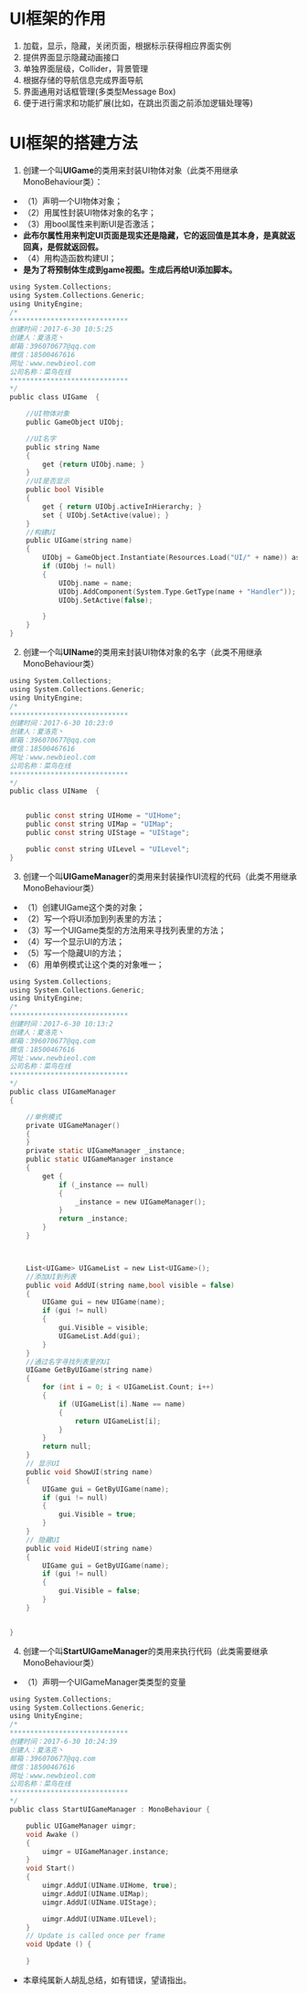 # UI框架的作用
1. 加载，显示，隐藏，关闭页面，根据标示获得相应界面实例 
2. 提供界面显示隐藏动画接口 
3. 单独界面层级，Collider，背景管理 
4. 根据存储的导航信息完成界面导航 
5. 界面通用对话框管理(多类型Message Box)
6. 便于进行需求和功能扩展(比如，在跳出页面之前添加逻辑处理等)

# UI框架的搭建方法

1. 创建一个叫**UIGame**的类用来封装UI物体对象（此类不用继承MonoBehaviour类）：
* （1）声明一个UI物体对象；
* （2）用属性封装UI物体对象的名字；
* （3）用bool属性来判断UI是否激活；
* **此布尔属性用来判定UI页面是现实还是隐藏，它的返回值是其本身，是真就返回真，是假就返回假。**
* （4）用构造函数构建UI；
* **是为了将预制体生成到game视图。生成后再给UI添加脚本。**
```c
using System.Collections;
using System.Collections.Generic;
using UnityEngine;
/*
*****************************
创建时间：2017-6-30 10:5:25
创建人：夏洛克丶
邮箱：396070677@qq.com
微信：18500467616
网址：www.newbieol.com
公司名称：菜鸟在线
*****************************
*/
public class UIGame  {

    //UI物体对象
    public GameObject UIObj;

    //UI名字
    public string Name
    {
        get {return UIObj.name; }
    }
    //UI是否显示
    public bool Visible
    {
        get { return UIObj.activeInHierarchy; }
        set { UIObj.SetActive(value); }
    }
    //构建UI
    public UIGame(string name)
    {
        UIObj = GameObject.Instantiate(Resources.Load("UI/" + name)) as GameObject;
        if (UIObj != null)
        {
            UIObj.name = name;
            UIObj.AddComponent(System.Type.GetType(name + "Handler"));
            UIObj.SetActive(false);

        }
    }
}
```

2. 创建一个叫**UIName**的类用来封装UI物体对象的名字（此类不用继承MonoBehaviour类）
```c
using System.Collections;
using System.Collections.Generic;
using UnityEngine;
/*
*****************************
创建时间：2017-6-30 10:23:0
创建人：夏洛克丶
邮箱：396070677@qq.com
微信：18500467616
网址：www.newbieol.com
公司名称：菜鸟在线
*****************************
*/
public class UIName  {


    public const string UIHome = "UIHome";
    public const string UIMap = "UIMap";
    public const string UIStage = "UIStage";

    public const string UILevel = "UILevel";
}
```

3. 创建一个叫**UIGameManager**的类用来封装操作UI流程的代码（此类不用继承MonoBehaviour类）
* （1）创建UIGame这个类的对象；
* （2）写一个将UI添加到列表里的方法；
* （3）写一个UIGame类型的方法用来寻找列表里的方法；
* （4）写一个显示UI的方法；
* （5）写一个隐藏UI的方法；
* （6）用单例模式让这个类的对象唯一；
```c
using System.Collections;
using System.Collections.Generic;
using UnityEngine;
/*
*****************************
创建时间：2017-6-30 10:13:2
创建人：夏洛克丶
邮箱：396070677@qq.com
微信：18500467616
网址：www.newbieol.com
公司名称：菜鸟在线
*****************************
*/
public class UIGameManager
{

    //单例模式
    private UIGameManager()
    {
    }
    private static UIGameManager _instance;
    public static UIGameManager instance
    {
        get {
            if (_instance == null)
            {
                _instance = new UIGameManager();
            }
            return _instance;
        }
    }



    List<UIGame> UIGameList = new List<UIGame>();
    //添加UI到列表
    public void AddUI(string name,bool visible = false)
    {
        UIGame gui = new UIGame(name);
        if (gui != null)
        {
            gui.Visible = visible;
            UIGameList.Add(gui);
        }
    }
    //通过名字寻找列表里的UI
    UIGame GetByUIGame(string name)
    {
        for (int i = 0; i < UIGameList.Count; i++)
        {
            if (UIGameList[i].Name == name)
            {
                return UIGameList[i];
            }
        }
        return null;
    }
    // 显示UI
    public void ShowUI(string name)
    {
        UIGame gui = GetByUIGame(name);
        if (gui != null)
        {
            gui.Visible = true;
        }
    }
    // 隐藏UI
    public void HideUI(string name)
    {
        UIGame gui = GetByUIGame(name);
        if (gui != null)
        {
            gui.Visible = false;
        }
    }


}
```

4. 创建一个叫**StartUIGameManager**的类用来执行代码（此类需要继承MonoBehaviour类）
* （1）声明一个UIGameManager类类型的变量

```c
using System.Collections;
using System.Collections.Generic;
using UnityEngine;
/*
*****************************
创建时间：2017-6-30 10:24:39
创建人：夏洛克丶
邮箱：396070677@qq.com
微信：18500467616
网址：www.newbieol.com
公司名称：菜鸟在线
*****************************
*/
public class StartUIGameManager : MonoBehaviour {

    public UIGameManager uimgr;
	void Awake ()
    {
        uimgr = UIGameManager.instance;
	}
    void Start()
    {
        uimgr.AddUI(UIName.UIHome, true);
        uimgr.AddUI(UIName.UIMap);
        uimgr.AddUI(UIName.UIStage);

        uimgr.AddUI(UIName.UILevel);
    }
	// Update is called once per frame
	void Update () {
		
	}
  ```
  * 本章纯属新人胡乱总结，如有错误，望请指出。
